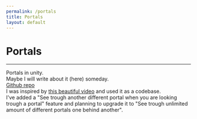 ```yaml
---
permalink: /portals
title: Portals
layout: default
---
```


# Portals

***

Portals in unity.  
Maybe I will write about it (here) someday.  
[Github repo](https://github.com/ProkopRandacek/Portals)  
I was inspired by [this beautiful video](https://youtu.be/cWpFZbjtSQg) and used it as a codebase.  
I've added a "See trough another different portal when you are looking trough a portal" feature and planning to upgrade it to "See trough unlimited amount of different portals one behind another".  
